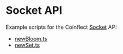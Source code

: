 # Socket API 

Example scripts for the Coinflect [Socket](https://docs.coinflect.com/build/coinflectchain-apis/exchange-chain-x-chain-api#events) API

* [newBloom.ts](./newBloom.ts)
* [newSet.ts](./newSet.ts)
